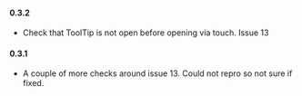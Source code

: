 #### 0.3.2
* Check that ToolTip is not open before opening via touch. Issue 13

#### 0.3.1
* A couple of more checks around issue 13. Could not repro so not sure if fixed.
